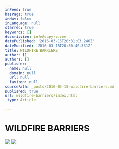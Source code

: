 ```yaml
---
inFeed: true
hasPage: true
inNav: false
inLanguage: null
starred: true
keywords: []
description: info@sapyro.com
datePublished: '2016-03-15T20:31:03.246Z'
dateModified: '2016-03-15T20:30:40.531Z'
title: WILDFIRE BARRIERS
author: []
authors: []
publisher:
  name: null
  domain: null
  url: null
  favicon: null
sourcePath: _posts/2016-03-15-wildfire-barriers.md
published: true
url: wildfire-barriers/index.html
_type: Article

---
```

# WILDFIRE BARRIERS
![](https://the-grid-user-content.s3-us-west-2.amazonaws.com/54274e1b-8e69-4128-b2e1-87091495a1c0.jpg)
![](https://the-grid-user-content.s3-us-west-2.amazonaws.com/bc736947-4111-4a2a-a3e7-4dc005621db6.png)